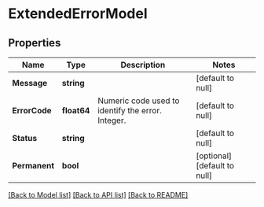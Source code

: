 # ExtendedErrorModel

## Properties
Name | Type | Description | Notes
------------ | ------------- | ------------- | -------------
**Message** | **string** |  | [default to null]
**ErrorCode** | **float64** | Numeric code used to identify the error. Integer. | [default to null]
**Status** | **string** |  | [default to null]
**Permanent** | **bool** |  | [optional] [default to null]

[[Back to Model list]](../README.md#documentation-for-models) [[Back to API list]](../README.md#documentation-for-api-endpoints) [[Back to README]](../README.md)

